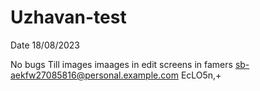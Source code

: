 # Uzhavan-test

Date 18/08/2023

No bugs Till images imaages in edit screens in famers
sb-aekfw27085816@personal.example.com
EcLO5n,+
